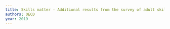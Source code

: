 ```yaml
---
title: Skills matter - Additional results from the survey of adult skills
authors: OECD
year: 2019
---
```


